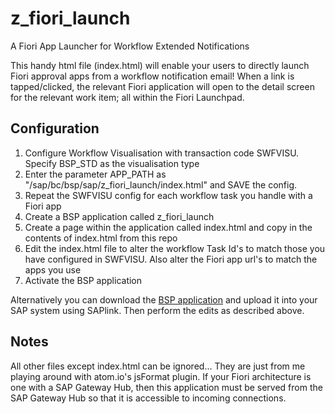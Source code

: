 # z_fiori_launch
A Fiori App Launcher for Workflow Extended Notifications

This handy html file (index.html) will enable your users to directly launch Fiori approval apps from a workflow notification email!
When a link is tapped/clicked, the relevant Fiori application will open to the detail screen for the relevant work item; all within the Fiori Launchpad.

## Configuration ##
1. Configure Workflow Visualisation with transaction code SWFVISU. Specify BSP_STD as the visualisation type
2. Enter the parameter APP_PATH as "/sap/bc/bsp/sap/z_fiori_launch/index.html" and SAVE the config.
3. Repeat the SWFVISU config for each workflow task you handle with a Fiori app
4. Create a BSP application called z_fiori_launch
5. Create a page within the application called index.html and copy in the contents of index.html from this repo
6. Edit the index.html file to alter the workflow Task Id's to match those you have configured in SWFVISU. Also alter the Fiori app url's to match the apps you use
7. Activate the BSP application

Alternatively you can download the [BSP application](https://github.com/js1972/z_fiori_launch/releases/tag/0.1) and upload it into your SAP system using SAPlink. Then perform the edits as described above.

## Notes ##
All other files except index.html can be ignored... They are just from me playing around with atom.io's jsFormat plugin.
If your Fiori architecture is one with a SAP Gateway Hub, then this application must be served from the SAP Gateway Hub so that it is accessible to incoming connections.
